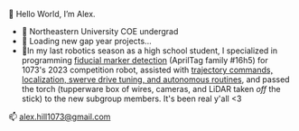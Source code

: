 👋 Hello World, I’m Alex.
- 🐺 Northeastern University COE undergrad
- 🌱 Loading new gap year projects...
- 🌲In my last robotics season as a high school student, I specialized in programming [fiducial marker detection](https://github.com/FRCTeam1073-TheForceTeam/nanovision2023) (AprilTag family #16h5) for 1073's 2023 competition robot, assisted with [trajectory commands, localization, swerve drive tuning, and autonomous routines](https://github.com/FRCTeam1073-TheForceTeam/robot2023), and passed the torch (tupperware box of wires, cameras, and LiDAR taken *off* the stick) to the new subgroup members. It's been real y'all <3

📫 alex.hill1073@gmail.com

<!---
122004/122004 is a ✨ special ✨ repository because its `README.md` (this file) appears on your GitHub profile.
You can click the Preview link to take a look at your changes.
--->
